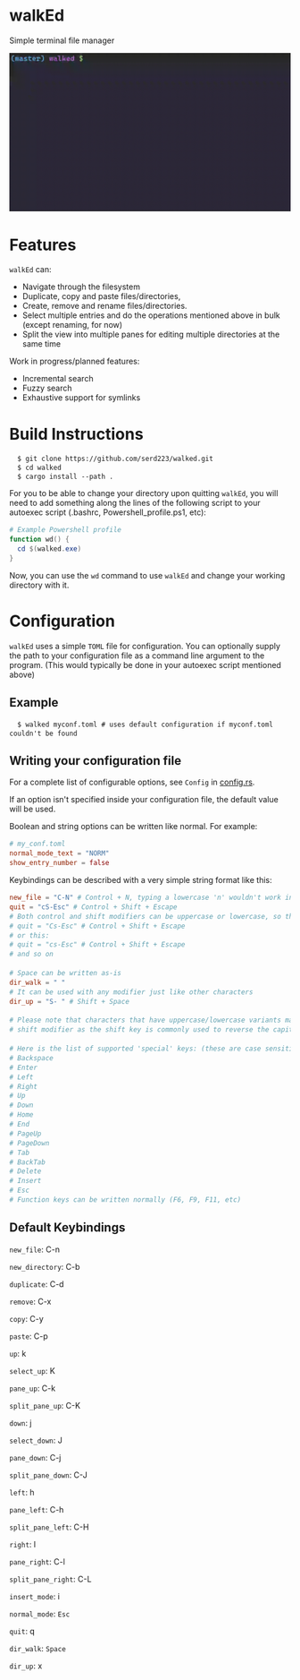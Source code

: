 # walkEd
Simple terminal file manager

![walked_demonstration.gif](github/walked_demonstration.gif)

# Features
`walkEd` can:
 - Navigate through the filesystem
 - Duplicate, copy and paste files/directories,
 - Create, remove and rename files/directories.
 - Select multiple entries and do the operations mentioned above in bulk (except renaming, for now)
 - Split the view into multiple panes for editing multiple directories at the same time

Work in progress/planned features:
 - Incremental search
 - Fuzzy search
 - Exhaustive support for symlinks

# Build Instructions
```console
  $ git clone https://github.com/serd223/walked.git
  $ cd walked
  $ cargo install --path .
```

For you to be able to change your directory upon quitting `walkEd`, you will need to add something along the lines of the following script to your autoexec script (.bashrc, Powershell_profile.ps1, etc):
```powershell
# Example Powershell profile
function wd() {
  cd $(walked.exe)
}
```

Now, you can use the `wd` command to use `walkEd` and change your working directory with it.


# Configuration
`walkEd` uses a simple `TOML` file for configuration. You can optionally supply the path to your configuration file as a command line argument to the program. (This would typically be done in your autoexec script mentioned above)
## Example
```console
  $ walked myconf.toml # uses default configuration if myconf.toml couldn't be found
```
## Writing your configuration file
For a complete list of configurable options, see `Config` in [config.rs](https://github.com/serd223/walked/blob/master/src/config.rs).

If an option isn't specified inside your configuration file, the default value will be used.

Boolean and string options can be written like normal. For example:
```toml
# my_conf.toml
normal_mode_text = "NORM"
show_entry_number = false
```
Keybindings can be described with a very simple string format like this:
```toml
new_file = "C-N" # Control + N, typing a lowercase 'n' wouldn't work in this case
quit = "cS-Esc" # Control + Shift + Escape
# Both control and shift modifiers can be uppercase or lowercase, so this would be valid too:
# quit = "Cs-Esc" # Control + Shift + Escape
# or this:
# quit = "cs-Esc" # Control + Shift + Escape
# and so on

# Space can be written as-is
dir_walk = " "
# It can be used with any modifier just like other characters
dir_up = "S- " # Shift + Space

# Please note that characters that have uppercase/lowercase variants may not work properly with the
# shift modifier as the shift key is commonly used to reverse the capitalization of the typed letter

# Here is the list of supported 'special' keys: (these are case sensitive, so you can't write "up" in your config)
# Backspace
# Enter
# Left
# Right
# Up
# Down
# Home
# End
# PageUp
# PageDown
# Tab
# BackTab
# Delete
# Insert
# Esc
# Function keys can be written normally (F6, F9, F11, etc)

```

## Default Keybindings
`new_file`: C-n

`new_directory`: C-b

`duplicate`: C-d

`remove`: C-x

`copy`: C-y

`paste`: C-p

`up`: k

`select_up`: K

`pane_up`: C-k

`split_pane_up`: C-K

`down`: j

`select_down`: J

`pane_down`: C-j

`split_pane_down`: C-J

`left`: h

`pane_left`: C-h

`split_pane_left`: C-H

`right`: l

`pane_right`: C-l

`split_pane_right`: C-L

`insert_mode`: i

`normal_mode`: `Esc`

`quit`: q

`dir_walk`: `Space`

`dir_up`: x
